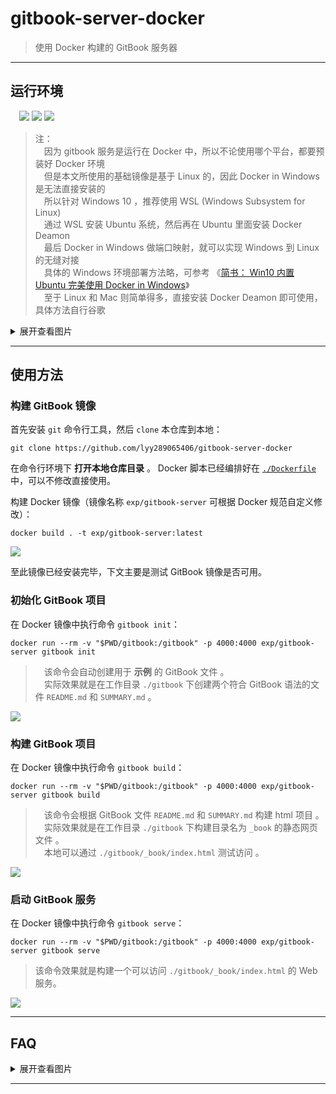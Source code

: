 # gitbook-server-docker

> 使用 Docker 构建的 GitBook 服务器

------

## 运行环境

　![](https://img.shields.io/badge/Platform-Windows%2010%20x64-brightgreen.svg) ![](https://img.shields.io/badge/Platform-Linux%20x64-brightgreen.svg) ![](https://img.shields.io/badge/Platform-Mac%20x64-brightgreen.svg) 


> 注：
<br/>　因为 gitbook 服务是运行在 Docker 中，所以不论使用哪个平台，都要预装好 Docker 环境
<br/>　但是本文所使用的基础镜像是基于 Linux 的，因此 Docker in Windows 是无法直接安装的
<br/>　所以针对 Windows 10 ，推荐使用 WSL (Windows Subsystem for Linux)
<br/>　通过 WSL 安装 Ubuntu 系统，然后再在 Ubuntu 里面安装 Docker Deamon
<br/>　最后 Docker in Windows 做端口映射，就可以实现 Windows 到 Linux 的无缝对接
<br/>　具体的 Windows 环境部署方法略，可参考 《[简书： Win10 内置 Ubuntu 完美使用 Docker in Windows](https://www.jianshu.com/p/97d16b68045f)》
<br/>　至于 Linux 和 Mac 则简单得多，直接安装 Docker Deamon 即可使用，具体方法自行谷歌


<details>
<summary>展开查看图片</summary>
<br/>

![](https://github.com/lyy289065406/gitbook-server-docker/blob/master/img/00.png)

</details>


------
## 使用方法

### 构建 GitBook 镜像

首先安装 `git` 命令行工具，然后 `clone` 本仓库到本地：

`git clone https://github.com/lyy289065406/gitbook-server-docker`


在命令行环境下 **打开本地仓库目录** 。 Docker 脚本已经编排好在 [`./Dockerfile`](https://github.com/lyy289065406/gitbook-server-docker/blob/master/Dockerfile) 中，可以不修改直接使用。

构建 Docker 镜像（镜像名称 `exp/gitbook-server` 可根据 Docker 规范自定义修改）：

`docker build . -t exp/gitbook-server:latest`

![](https://github.com/lyy289065406/gitbook-server-docker/blob/master/img/01.png)


至此镜像已经安装完毕，下文主要是测试 GitBook 镜像是否可用。



### 初始化 GitBook 项目

在 Docker 镜像中执行命令 `gitbook init`：

`docker run --rm -v "$PWD/gitbook:/gitbook" -p 4000:4000 exp/gitbook-server gitbook init`

>　该命令会自动创建用于 **示例** 的 GitBook 文件 。
<br/>　实际效果就是在工作目录 `./gitbook` 下创建两个符合 GitBook 语法的文件 `README.md` 和 `SUMMARY.md` 。

![](https://github.com/lyy289065406/gitbook-server-docker/blob/master/img/02.png)




### 构建 GitBook 项目

在 Docker 镜像中执行命令 `gitbook build`：

`docker run --rm -v "$PWD/gitbook:/gitbook" -p 4000:4000 exp/gitbook-server gitbook build`

>　该命令会根据 GitBook 文件 `README.md` 和 `SUMMARY.md` 构建 html 项目 。
<br/>　实际效果就是在工作目录 `./gitbook` 下构建目录名为 `_book` 的静态网页文件 。
<br/>　本地可以通过 `./gitbook/_book/index.html` 测试访问 。

![](https://github.com/lyy289065406/gitbook-server-docker/blob/master/img/03.png)




### 启动 GitBook 服务


在 Docker 镜像中执行命令 `gitbook serve`：

`docker run --rm -v "$PWD/gitbook:/gitbook" -p 4000:4000 exp/gitbook-server gitbook serve`

> 该命令效果就是构建一个可以访问 `./gitbook/_book/index.html` 的 Web 服务。

![](https://github.com/lyy289065406/gitbook-server-docker/blob/master/img/04.png)



------
## FAQ

<details>
<summary>展开查看图片</summary>
<br/>

### 0x01 前文中 Docker 命令的参数是什么含义？

`docker run --rm -v "$PWD/gitbook:/gitbook" -p 4000:4000 exp/gitbook-server <Command>`

- `docker run`：运行镜像
- `--rm`：退出镜像后自动删除运行时产生的数据（此镜像目的是提供 GitBook 服务的运行环境，因此没必要保留数据）
- `-v "$PWD/gitbook:/gitbook"`：把本地工作目录 `$PWD/gitbook` 挂载到镜像的工作目录 `/gitbook` （这样运行 GitBook 期间的工作数据就会从本地映射到镜像内，即使镜像退出运行，数据依旧会保留在本地）
- `-p 4000:4000`：把镜像内 GitBook 的 4000 服务端口暴露到本地物理机的 4000 端口
- `exp/gitbook-server`：目标镜像名称
- `<Command>`：要在镜像内执行的命令，如 `gitbook serve` 等



### 0x02 怎样以后台运行方式启动 GitBook 服务？

增加 `-d` 参数即可：

`docker run -d --rm -v "$PWD/gitbook:/gitbook" -p 4000:4000 exp/gitbook-server gitbook serve`



### 0x04 怎样停止 GitBook 服务？

先用 `docker ps` 命令查看正在运行的 GitBook 容器，然后执行命令 `docker stop <CONTAINER ID>` 即可 。

![](https://github.com/lyy289065406/gitbook-server-docker/blob/master/img/05.png)




### 0x05 怎样进入这个 Docker 镜像？

执行下面命令即可：

`docker run --rm -v "$PWD/gitbook:/gitbook" -it exp/gitbook-server /bin/sh`

- `-it`：表示以交互方式运行
- `/bin/sh`：此镜像的基础镜像是 `node:8.5-alpine` ，shell 只支持 `/bin/sh`



### 0x06 怎样共享这个 Docker 镜像？

先执行 `docker login` 命令登陆，然后提交到个人的 Docker Hub 仓库：

`docker push exp/gitbook-server:latest`


若提示 *denied: requested access to the resource is denied* 提交失败，

是因为镜像 tag 名称 `/` 前面部分的空间名不是个人的用户名，

先修改 tag 名称即可（例如我的用户名是 *expm02* ）：

`docker tag fdc060ba7253 expm02/gitbook-server:latest`

![](https://github.com/lyy289065406/gitbook-server-docker/blob/master/img/06.png)



### 0x06 怎样获取共享的 Docker 镜像？

直接执行以下命令即可（这样就不用执行前文的安装步骤了）：

`docker pull expm02/gitbook-server:latest`

![](https://github.com/lyy289065406/gitbook-server-docker/blob/master/img/07.png)

</details>

------